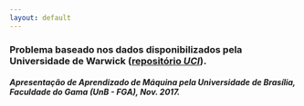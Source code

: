 ```yaml
---
layout: default
---
```


### Problema baseado nos dados disponibilizados pela Universidade de Warwick ([repositório _UCI_](https://archive.ics.uci.edu/ml/datasets/NIPS+Conference+Papers+1987-2015#)).

##### Apresentação de **Aprendizado de Máquina** pela Universidade de Brasília, Faculdade do Gama _(UnB - FGA)_, Nov. 2017.


